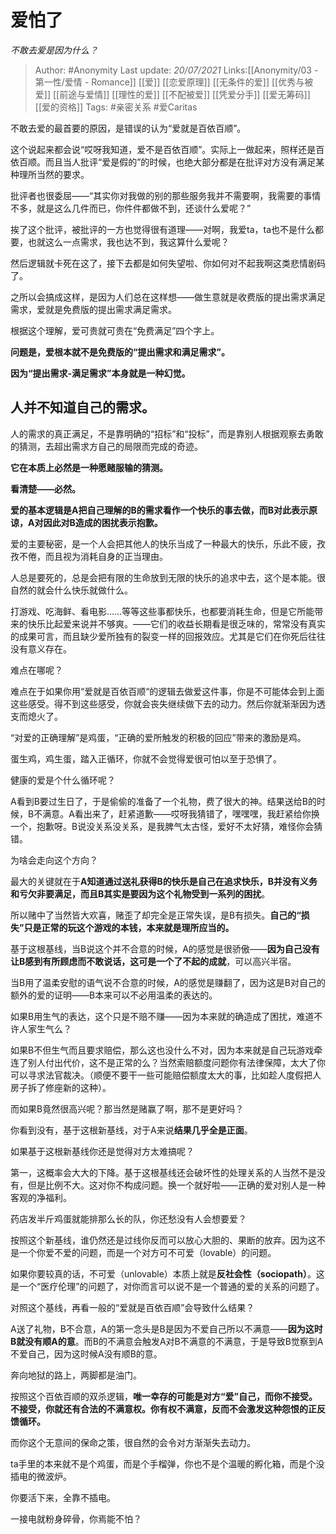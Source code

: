# 爱怕了
*不敢去爱是因为什么？*

> Author: #Anonymity
> Last update: *20/07/2021*
> Links:[[Anonymity/03 - 第一性/爱情 - Romance]] [[爱]] [[恋爱原理]] [[无条件的爱]] [[优秀与被爱]] [[前途与爱情]] [[理性的爱]] [[不配被爱]] [[凭爱分手]] [[爱无筹码]] [[爱的资格]]
> Tags: #亲密关系 #爱Caritas

不敢去爱的最首要的原因，是错误的认为“爱就是百依百顺”。

这个说起来都会说“哎呀我知道，爱不是百依百顺”。实际上一做起来，照样还是百依百顺。而且当人批评“爱是假的”的时候，也绝大部分都是在批评对方没有满足某种理所当然的要求。

批评者也很委屈——“其实你对我做的别的那些服务我并不需要啊，我需要的事情不多，就是这么几件而已，你件件都做不到，还谈什么爱呢？”

挨了这个批评，被批评的一方也觉得很有道理——对啊，我爱ta，ta也不是什么都要，也就这么一点需求，我也达不到，我这算什么爱呢？

然后逻辑就卡死在这了，接下去都是如何失望啦、你如何对不起我啊这类悲情剧码了。

之所以会搞成这样，是因为人们总在这样想——做生意就是收费版的提出需求满足需求，爱就是免费版的提出需求满足需求。

根据这个理解，爱可贵就可贵在“免费满足”四个字上。

**问题是，爱根本就不是免费版的“提出需求和满足需求”。**

**因为“提出需求-满足需求”本身就是一种幻觉。**

## 人并不知道自己的需求。

人的需求的真正满足，不是靠明确的“招标”和“投标”，而是靠别人根据观察去勇敢的猜测，去超出需求方自己的局限而完成的奇迹。

**它在本质上必然是一种愿赌服输的猜测。**

**看清楚——必然。**

**爱的基本逻辑是A把自己理解的B的需求看作一个快乐的事去做，而B对此表示原谅，A对因此对B造成的困扰表示抱歉。**

爱的主要秘密，是一个人会把其他人的快乐当成了一种最大的快乐，乐此不疲，孜孜不倦，而且视为消耗自身的正当理由。

人总是要死的，总是会把有限的生命放到无限的快乐的追求中去，这个是本能。很自然的就会什么快乐就做什么。

打游戏、吃海鲜、看电影……等等这些事都快乐，也都要消耗生命，但是它所能带来的快乐比起爱来说并不够爽。——它们的收益长期看是很乏味的，常常没有真实的成果可言，而且缺少爱所独有的裂变一样的回报效应。尤其是它们在你死后往往没有意义存在。

难点在哪呢？

难点在于如果你用“爱就是百依百顺“的逻辑去做爱这件事，你是不可能体会到上面这些感受。得不到这些感受，你就会丧失继续做下去的动力。然后你就渐渐因为透支而熄火了。

“对爱的正确理解”是鸡蛋，“正确的爱所触发的积极的回应”带来的激励是鸡。

蛋生鸡，鸡生蛋，踏入正循环，你就不会觉得爱很可怕以至于恐惧了。

健康的爱是个什么循环呢？

A看到B要过生日了，于是偷偷的准备了一个礼物，费了很大的神。结果送给B的时候，B不满意。A看出来了，赶紧道歉——哎呀我猜错了，嘿嘿嘿，我赶紧给你换一个，抱歉呀。B说没关系没关系，是我脾气太古怪，爱好不太好猜，难怪你会猜错。

为啥会走向这个方向？

最大的关键就在于**A知道通过送礼获得B的快乐是自己在追求快乐，B并没有义务和亏欠非要满足，而且B其实是要因为这个礼物受到一系列的困扰**。

所以赌中了当然皆大欢喜，赌歪了却完全是正常失误，是B有损失。**自己的“损失”只是正常的玩这个游戏的本钱，本来就是理所应当的。**

基于这根基线，当B说这个并不合意的时候，A的感觉是很骄傲——**因为自己没有让B感到有所顾虑而不敢说话，这可是一个了不起的成就**，可以高兴半宿。

当B用了温柔安慰的语气说不合意的时候，A的感觉是赚翻了，因为这是B对自己的额外的爱的证明——B本来可以不必用温柔的表达的。

如果B用生气的表达，这个只是不赔不赚——因为本来就的确造成了困扰，难道不许人家生气么？

如果B不但生气而且要求赔偿，那么这也没什么不对，因为本来就是自己玩游戏牵连了别人付出代价，这不是正常的么？当然索赔额度问题你有法律保障，太大了你可以寻求法官裁决。（顺便不要干一些可能赔偿额度太大的事，比如趁人度假把人房子拆了修座新的这种）。

而如果B竟然很高兴呢？那当然是赌赢了啊，那不是更好吗？

你看到没有，基于这根新基线，对于A来说**结果几乎全是正面**。

如果基于这根新基线你还是觉得对方太难搞呢？

第一，这概率会大大的下降。基于这根基线还会破坏性的处理关系的人当然不是没有，但是比例不大。这对你不构成问题。换一个就好啦——正确的爱对别人是一种客观的净福利。

药店发半斤鸡蛋就能排那么长的队，你还愁没有人会想要爱？

按照这个新基线，谁仍然还是过线你反而可以放心大胆的、果断的放弃。因为这不是一个你爱不爱的问题，而是一个对方可不可爱（lovable）的问题。

如果你要较真的话，不可爱（unlovable）本质上就是**反社会性（sociopath）**。这是一个“医疗伦理”的问题了，对你而言可以说不是一个普通的爱的关系的问题了。

对照这个基线，再看一般的“爱就是百依百顺”会导致什么结果？

A送了礼物，B不合意，A的第一念头是B是因为不爱自己所以不满意——**因为这时B就没有顺A的意**。而B的不满意会触发A对B不满意的不满意，于是导致B觉察到A不爱自己，因为这时候A没有顺B的意。

奔向地狱的路上，两脚都是油门。

按照这个百依百顺的双杀逻辑，**唯一幸存的可能是对方“爱”自己，而你不接受。不接受，你就还有合法的不满意权。你有权不满意，反而不会激发这种怨恨的正反馈循环。**

而你这个无意间的保命之策，很自然的会令对方渐渐失去动力。

ta手里的本来就不是个鸡蛋，而是个手榴弹，你也不是个温暖的孵化箱，而是个没插电的微波炉。

你要活下来，全靠不插电。

一接电就粉身碎骨，你焉能不怕？
